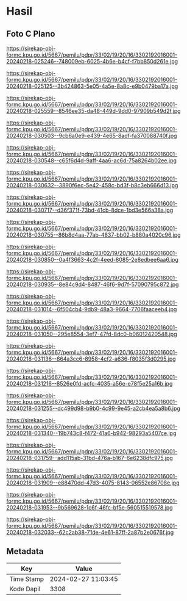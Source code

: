 # Hasil

## Foto C Plano

https://sirekap-obj-formc.kpu.go.id/5667/pemilu/pdpr/33/02/19/20/16/3302192016001-20240218-025246--748009eb-6025-4b6e-b4cf-f7bb850d261e.jpg

https://sirekap-obj-formc.kpu.go.id/5667/pemilu/pdpr/33/02/19/20/16/3302192016001-20240218-025125--3b424863-5e05-4a5e-8a8c-e9b0479ba17a.jpg

https://sirekap-obj-formc.kpu.go.id/5667/pemilu/pdpr/33/02/19/20/16/3302192016001-20240218-025559--8546ee35-da48-449d-9dd0-97909b549d2f.jpg

https://sirekap-obj-formc.kpu.go.id/5667/pemilu/pdpr/33/02/19/20/16/3302192016001-20240218-030503--9cb6a0e9-e439-4e65-8adf-fa370088740f.jpg

https://sirekap-obj-formc.kpu.go.id/5667/pemilu/pdpr/33/02/19/20/16/3302192016001-20240218-030548--c65f6d4d-9aff-4aa6-ac6d-75a8264b02ee.jpg

https://sirekap-obj-formc.kpu.go.id/5667/pemilu/pdpr/33/02/19/20/16/3302192016001-20240218-030632--3890f6ec-5e42-458c-bd3f-b8c3eb666d13.jpg

https://sirekap-obj-formc.kpu.go.id/5667/pemilu/pdpr/33/02/19/20/16/3302192016001-20240218-030717--d36f371f-73bd-41cb-8dce-1bd3e566a38a.jpg

https://sirekap-obj-formc.kpu.go.id/5667/pemilu/pdpr/33/02/19/20/16/3302192016001-20240218-030755--86b8d4aa-77ab-4837-bb02-b880a4020c96.jpg

https://sirekap-obj-formc.kpu.go.id/5667/pemilu/pdpr/33/02/19/20/16/3302192016001-20240218-030850--0a4f3663-4c2f-4eed-8085-2e8edbee6aa6.jpg

https://sirekap-obj-formc.kpu.go.id/5667/pemilu/pdpr/33/02/19/20/16/3302192016001-20240218-030935--8e84c9d4-8487-46f6-9d7f-57090795c872.jpg

https://sirekap-obj-formc.kpu.go.id/5667/pemilu/pdpr/33/02/19/20/16/3302192016001-20240218-031014--6f504cb4-9db9-48a3-9664-7706faaceeb4.jpg

https://sirekap-obj-formc.kpu.go.id/5667/pemilu/pdpr/33/02/19/20/16/3302192016001-20240218-031050--295e8554-3ef7-47fd-8dc0-b06012420548.jpg

https://sirekap-obj-formc.kpu.go.id/5667/pemilu/pdpr/33/02/19/20/16/3302192016001-20240218-031136--864a3cc6-8958-4cf2-a636-f8035f3d0295.jpg

https://sirekap-obj-formc.kpu.go.id/5667/pemilu/pdpr/33/02/19/20/16/3302192016001-20240218-031216--8526e0fd-acfc-4035-a56e-e78f5e25a16b.jpg

https://sirekap-obj-formc.kpu.go.id/5667/pemilu/pdpr/33/02/19/20/16/3302192016001-20240218-031255--dc499d98-b9b0-4c99-9e45-a2cb4ea5a8b6.jpg

https://sirekap-obj-formc.kpu.go.id/5667/pemilu/pdpr/33/02/19/20/16/3302192016001-20240218-031340--19b743c8-f472-41a6-b942-98293a5407ce.jpg

https://sirekap-obj-formc.kpu.go.id/5667/pemilu/pdpr/33/02/19/20/16/3302192016001-20240218-031759--add115ab-31bd-476a-b167-6e6238dfc975.jpg

https://sirekap-obj-formc.kpu.go.id/5667/pemilu/pdpr/33/02/19/20/16/3302192016001-20240218-031909--e88470dd-47d3-4075-8143-06552e86708e.jpg

https://sirekap-obj-formc.kpu.go.id/5667/pemilu/pdpr/33/02/19/20/16/3302192016001-20240218-031953--9b569628-1c6f-46fc-bf5e-560515519578.jpg

https://sirekap-obj-formc.kpu.go.id/5667/pemilu/pdpr/33/02/19/20/16/3302192016001-20240218-032033--62c2ab38-71de-4e61-87ff-2a87b2e0676f.jpg


## Metadata

| Key        | Value               |
| ---------- | ------------------- |
| Time Stamp | 2024-02-27 11:03:45 |
| Kode Dapil | 3308                |



